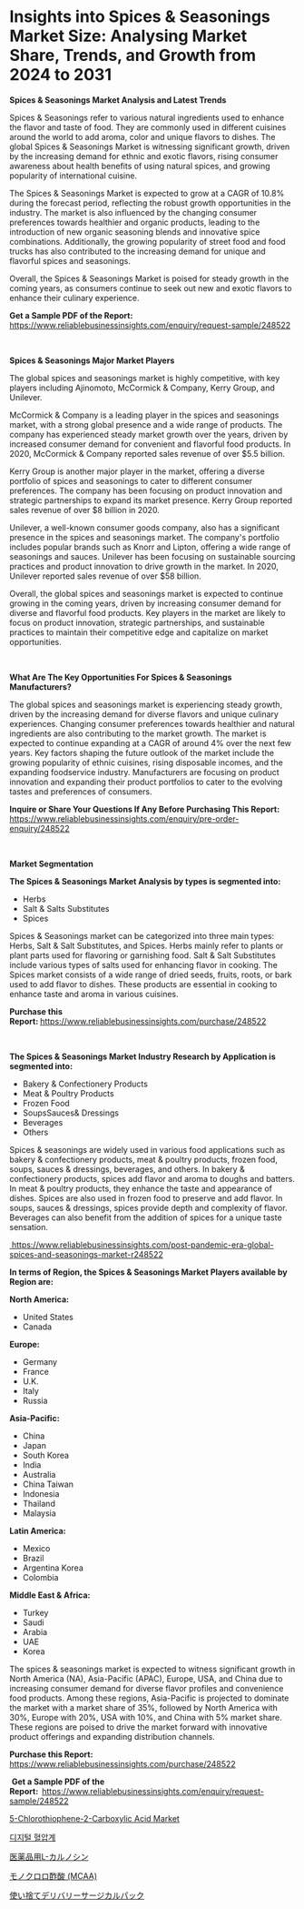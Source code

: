 <p><h1>Insights into Spices & Seasonings Market Size: Analysing Market Share, Trends, and Growth from 2024 to 2031</h1></p><p><strong>Spices & Seasonings Market Analysis and Latest Trends</strong></p>
<p><p>Spices & Seasonings refer to various natural ingredients used to enhance the flavor and taste of food. They are commonly used in different cuisines around the world to add aroma, color and unique flavors to dishes. The global Spices & Seasonings Market is witnessing significant growth, driven by the increasing demand for ethnic and exotic flavors, rising consumer awareness about health benefits of using natural spices, and growing popularity of international cuisine.</p><p>The Spices & Seasonings Market is expected to grow at a CAGR of 10.8% during the forecast period, reflecting the robust growth opportunities in the industry. The market is also influenced by the changing consumer preferences towards healthier and organic products, leading to the introduction of new organic seasoning blends and innovative spice combinations. Additionally, the growing popularity of street food and food trucks has also contributed to the increasing demand for unique and flavorful spices and seasonings.</p><p>Overall, the Spices & Seasonings Market is poised for steady growth in the coming years, as consumers continue to seek out new and exotic flavors to enhance their culinary experience.</p></p>
<p><strong>Get a Sample PDF of the Report:&nbsp;</strong> <a href="https://www.reliablebusinessinsights.com/enquiry/request-sample/248522">https://www.reliablebusinessinsights.com/enquiry/request-sample/248522</a></p>
<p>&nbsp;</p>
<p><strong>Spices & Seasonings Major Market Players</strong></p>
<p><p>The global spices and seasonings market is highly competitive, with key players including Ajinomoto, McCormick & Company, Kerry Group, and Unilever. </p><p>McCormick & Company is a leading player in the spices and seasonings market, with a strong global presence and a wide range of products. The company has experienced steady market growth over the years, driven by increased consumer demand for convenient and flavorful food products. In 2020, McCormick & Company reported sales revenue of over $5.5 billion.</p><p>Kerry Group is another major player in the market, offering a diverse portfolio of spices and seasonings to cater to different consumer preferences. The company has been focusing on product innovation and strategic partnerships to expand its market presence. Kerry Group reported sales revenue of over $8 billion in 2020.</p><p>Unilever, a well-known consumer goods company, also has a significant presence in the spices and seasonings market. The company's portfolio includes popular brands such as Knorr and Lipton, offering a wide range of seasonings and sauces. Unilever has been focusing on sustainable sourcing practices and product innovation to drive growth in the market. In 2020, Unilever reported sales revenue of over $58 billion.</p><p>Overall, the global spices and seasonings market is expected to continue growing in the coming years, driven by increasing consumer demand for diverse and flavorful food products. Key players in the market are likely to focus on product innovation, strategic partnerships, and sustainable practices to maintain their competitive edge and capitalize on market opportunities.</p></p>
<p>&nbsp;</p>
<p><strong>What Are The Key Opportunities For Spices & Seasonings Manufacturers?</strong></p>
<p><p>The global spices and seasonings market is experiencing steady growth, driven by the increasing demand for diverse flavors and unique culinary experiences. Changing consumer preferences towards healthier and natural ingredients are also contributing to the market growth. The market is expected to continue expanding at a CAGR of around 4% over the next few years. Key factors shaping the future outlook of the market include the growing popularity of ethnic cuisines, rising disposable incomes, and the expanding foodservice industry. Manufacturers are focusing on product innovation and expanding their product portfolios to cater to the evolving tastes and preferences of consumers.</p></p>
<p><strong>Inquire or Share Your Questions If Any Before Purchasing This Report:</strong> <a href="https://www.reliablebusinessinsights.com/enquiry/pre-order-enquiry/248522">https://www.reliablebusinessinsights.com/enquiry/pre-order-enquiry/248522</a></p>
<p>&nbsp;</p>
<p><strong>Market Segmentation</strong></p>
<p><strong>The Spices & Seasonings Market Analysis by types is segmented into:</strong></p>
<p><ul><li>Herbs</li><li>Salt & Salts Substitutes</li><li>Spices</li></ul></p>
<p><p>Spices & Seasonings market can be categorized into three main types: Herbs, Salt & Salt Substitutes, and Spices. Herbs mainly refer to plants or plant parts used for flavoring or garnishing food. Salt & Salt Substitutes include various types of salts used for enhancing flavor in cooking. The Spices market consists of a wide range of dried seeds, fruits, roots, or bark used to add flavor to dishes. These products are essential in cooking to enhance taste and aroma in various cuisines.</p></p>
<p><strong>Purchase this Report:&nbsp;</strong><a href="https://www.reliablebusinessinsights.com/purchase/248522">https://www.reliablebusinessinsights.com/purchase/248522</a></p>
<p>&nbsp;</p>
<p><strong>The Spices & Seasonings Market Industry Research by Application is segmented into:</strong></p>
<p><ul><li>Bakery & Confectionery Products</li><li>Meat & Poultry Products</li><li>Frozen Food</li><li>SoupsSauces& Dressings</li><li>Beverages</li><li>Others</li></ul></p>
<p><p>Spices & seasonings are widely used in various food applications such as bakery & confectionery products, meat & poultry products, frozen food, soups, sauces & dressings, beverages, and others. In bakery & confectionery products, spices add flavor and aroma to doughs and batters. In meat & poultry products, they enhance the taste and appearance of dishes. Spices are also used in frozen food to preserve and add flavor. In soups, sauces & dressings, spices provide depth and complexity of flavor. Beverages can also benefit from the addition of spices for a unique taste sensation.</p></p>
<p><a href="https://www.reliablebusinessinsights.com/post-pandemic-era-global-spices-and-seasonings-market-r248522">&nbsp;https://www.reliablebusinessinsights.com/post-pandemic-era-global-spices-and-seasonings-market-r248522</a></p>
<p><strong>In terms of Region, the Spices & Seasonings Market Players available by Region are:</strong></p>
<p>
    <p> <strong> North America: </strong>
        <ul>
            <li>United States</li>
            <li>Canada</li>
        </ul>
        </p> 
    <p> <strong> Europe: </strong>
        <ul>
            <li>Germany</li>
            <li>France</li>
            <li>U.K.</li>
            <li>Italy</li>
            <li>Russia</li>
        </ul>
        </p> 
    <p> <strong> Asia-Pacific: </strong>
        <ul>
            <li>China</li>
            <li>Japan</li>
            <li>South Korea</li>
            <li>India</li>
            <li>Australia</li>
            <li>China Taiwan</li>
            <li>Indonesia</li>
            <li>Thailand</li>
            <li>Malaysia</li>
        </ul>
        </p> 
    <p> <strong> Latin America: </strong>
        <ul>
            <li>Mexico</li>
            <li>Brazil</li>
            <li>Argentina Korea</li>
            <li>Colombia</li>
        </ul>
        </p> 
    <p> <strong> Middle East & Africa: </strong>
        <ul>
            <li>Turkey</li>
            <li>Saudi</li>
            <li>Arabia</li>
            <li>UAE</li>
            <li>Korea</li>
        </ul>
    </p>
    </p>
<p><p>The spices & seasonings market is expected to witness significant growth in North America (NA), Asia-Pacific (APAC), Europe, USA, and China due to increasing consumer demand for diverse flavor profiles and convenience food products. Among these regions, Asia-Pacific is projected to dominate the market with a market share of 35%, followed by North America with 30%, Europe with 20%, USA with 10%, and China with 5% market share. These regions are poised to drive the market forward with innovative product offerings and expanding distribution channels.</p></p>
<p><strong>Purchase this Report: </strong><a href="https://www.reliablebusinessinsights.com/purchase/248522">https://www.reliablebusinessinsights.com/purchase/248522</a></p>
<p>&nbsp;<strong>Get a Sample PDF of the Report:&nbsp;&nbsp;</strong><a href="https://www.reliablebusinessinsights.com/enquiry/request-sample/248522">https://www.reliablebusinessinsights.com/enquiry/request-sample/248522</a></p>
<p><strong></strong></p>
<p><p><a href="https://github.com/thuyvuongpk111/Market-Research-Report-List-1/blob/main/5-chlorothiophene-2-carboxylic-acid-market.md">5-Chlorothiophene-2-Carboxylic Acid Market</a></p><p><a href="https://github.com/bossladyaries0/Market-Research-Report-List-1/blob/main/4027707126285.md">디지털 혈압계</a></p><p><a href="https://github.com/Andrewones2023/Market-Research-Report-List-1/blob/main/4372488118863.md">医薬品用L-カルノシン</a></p><p><a href="https://medium.com/@elmorunolfsson2023/%E3%83%A2%E3%83%8E%E3%82%AF%E3%83%AD%E3%83%AD%E9%85%A2%E9%85%B8-mcaa-%E5%B8%82%E5%A0%B4%E5%B1%95%E6%9C%9B-%E5%AE%8C%E5%85%A8%E3%81%AA%E7%94%A3%E6%A5%AD%E5%88%86%E6%9E%90-2024%E5%B9%B4%E3%81%8B%E3%82%892031%E5%B9%B4%E3%81%BE%E3%81%A7-1bea76ce15d6">モノクロロ酢酸 (MCAA)</a></p><p><a href="https://github.com/ChloeConn27/Market-Research-Report-List-1/blob/main/5128302118864.md">使い捨てデリバリーサージカルパック</a></p></p>